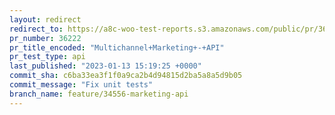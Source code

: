 ```yaml
---
layout: redirect
redirect_to: https://a8c-woo-test-reports.s3.amazonaws.com/public/pr/36222/api/index.html
pr_number: 36222
pr_title_encoded: "Multichannel+Marketing+-+API"
pr_test_type: api
last_published: "2023-01-13 15:19:25 +0000"
commit_sha: c6ba33ea3f1f0a9ca2b4d94815d2ba5a8a5d9b05
commit_message: "Fix unit tests"
branch_name: feature/34556-marketing-api
---
```

